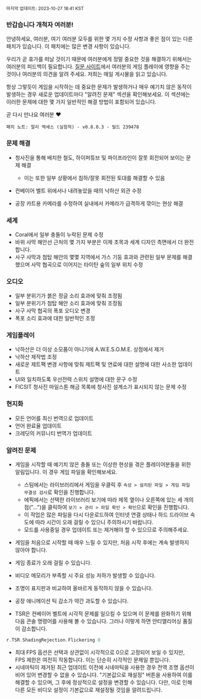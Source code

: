 <sup>마지막 업데이트: 2023-10-27 18:41 KST</sup>

### 반갑습니다 개척자 여러분!
안녕하세요, 여러분, 여기 여러분 모두를 위한 몇 가지 수정 사항과 좋은 점이 있는 다른 패치가 있습니다. 이 패치에는 많은 변경 사항이 있습니다.

우리가 곧 휴가를 떠날 것이기 때문에 여러분에게 정말 중요한 것을 해결하기 위해서는 여러분의 피드백이 필요합니다. [질문 사이트](https://questions.satisfactorygame.com/)에서 여러분의 게임 플레이에 영향을 주는 것이나 여러분의 의견을 알려 주세요. 저희는 매일 게시물을 읽고 있습니다.

항상 그렇듯이 게임을 시작하는 데 중요한 문제가 발생하거나 매우 예기치 않은 동작이 발생하는 경우 새로운 업데이트마다 "알려진 문제" 섹션을 확인해보세요. 이 섹션에는 이러한 문제에 대한 몇 가지 일반적인 해결 방법이 포함되어 있습니다.

곧 다시 만나요 여러분 ❤️

```
패치 노트: 얼리 액세스 (실험적) - v0.8.0.3 - 빌드 239478
```

### 문제 해결
- 청사진을 통해 배치한 철도, 하이퍼튜브 및 파이프라인이 잘못 회전되어 보이는 문제 해결
  - 이는 또한 일부 상황에서 침하/잘못 회전된 토대를 해결할 수 있음

- 컨베이어 벨트 위에서나 내려놓았을 때의 낙하산 외관 수정
- 공장 카트용 카메라를 수정하여 실내에서 카메라가 급격하게 깎이는 현상 해결

### 세계
- Coral에서 일부 충돌이 누락된 문제 수정
- 바위 사막 해안선 근처의 몇 가지 부분은 이제 초목과 세계 디자인 측면에서 더 완전합니다.
- 사구 사막과 첨탑 해안의 몇몇 지역에서 가스 기둥 효과와 관련된 일부 문제를 해결했으며 사막 협곡으로 이어지는 타이탄 숲의 일부 위치 수정

### 오디오
- 일부 분위기가 붉은 정글 소리 효과에 맞춰 조정됨
- 일부 분위기가 첨탑 해안 소리 효과에 맞춰 조정됨
- 사구 사막 협곡의 폭포 오디오 변경
- 폭포 소리 효과에 대한 일반적인 조정

### 게임플레이
- 낙하산은 더 이상 소모품이 아니기에 A.W.E.S.O.M.E. 상점에서 제거
- 낙하산 제작법 조정
- 새로운 제트팩 변경 사항에 맞춰 제트팩 및 연료에 대한 설명에 대한 사소한 업데이트
- UI와 일치하도록 우선전력 스위치 설명에 대한 문구 수정
- FICSIT 청사진 마일스톤 해금 목록에 청사진 설계소가 표시되지 않는 문제 수정

### 현지화
- 모든 언어를 최신 번역으로 업데이트
- 언어 완료율 업데이트
- 크레딧의 커뮤니티 번역가 업데이트

### 알려진 문제
- 게임을 시작할 때 예기치 않은 충돌 또는 이상한 현상을 겪은 플레이어분들을 위한 알림입니다. 이 경우 게임 파일을 확인해보세요.
  - 스팀에서는 라이브러리에서 게임을 우클릭 후 `속성 > 설치된 파일 > 게임 파일 무결성 검사`로 확인을 진행합니다.
  - 에픽에서는 선택한 라이브러리 보기에 따라 제목 옆이나 오른쪽에 있는 세 개의 점("...")을 클릭하여 `보기 > 관리 > 파일 확인 > 확인`으로 확인을 진행합니다.
  - 이 작업은 많은 파일을 다시 다운로드하여 인터넷 연결 상태나 하드 드라이브 속도에 따라 시간이 오래 걸릴 수 있으니 주의하시기 바랍니다.
  - 모드를 사용중일 경우 업데이트 또는 제거해야 할 수 있으므로 주의해주세요.

- 게임을 처음으로 시작할 때 매우 느릴 수 있지만, 처음 시작 후에는 계속 발생하지 않아야 합니다.
- 게임 종료가 오래 걸릴 수 있습니다.
- 비디오 메모리가 부족할 시 주요 성능 저하가 발생할 수 있습니다.
- 조명이 표지판과 비교하여 올바르게 동작하지 않을 수 있습니다.
- 공장 애니메이션 틱 감소가 약간 과도할 수 있습니다.
- TSR은 컨베이어 벨트에 시각적 문제를 일으킬 수 있으며 이 문제를 완화하기 위해 다음 콘솔 명령어를 사용해 볼 수 있습니다. 그러나 이렇게 하면 안티앨리어싱 품질이 감소합니다.
```cpp
r.TSR.ShadingRejection.Flickering 0
```
- 최대 FPS 옵션은 선택과 상관없이 시각적으로 0으로 고정되어 보일 수 있지만, FPS 제한은 여전히 작동합니다. 이는 단순히 시각적인 문제일 뿐입니다.
- 시네마틱이 제거된 최근 업데이트 이전에 시네마틱을 사용한 경우 전역 조명 옵션이 비어 있어 변경할 수 없을 수 있습니다. "기본값으로 재설정" 버튼을 사용하여 이를 해결할 수 있으며, 그 후에 정상적으로 설정을 변경할 수 있습니다. 다만, 이로 인해 다른 모든 비디오 설정이 기본값으로 재설정될 것임을 알려드립니다.